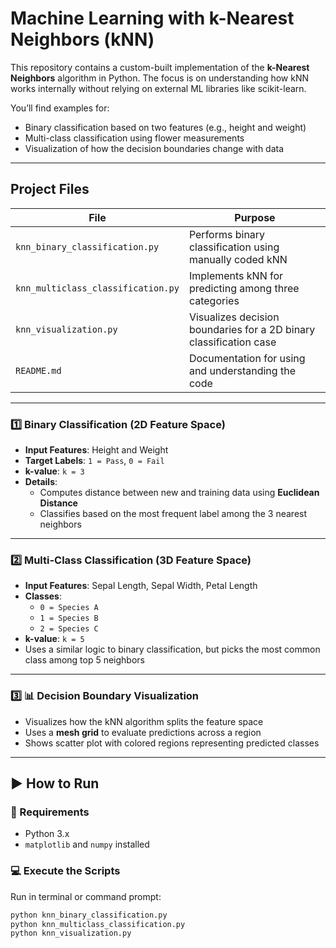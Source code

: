 # Machine Learning with k-Nearest Neighbors (kNN)

This repository contains a custom-built implementation of the **k-Nearest Neighbors** algorithm in Python. The focus is on understanding how kNN works internally without relying on external ML libraries like scikit-learn.

You’ll find examples for:
- Binary classification based on two features (e.g., height and weight)
- Multi-class classification using flower measurements
- Visualization of how the decision boundaries change with data

---

## Project Files

| File | Purpose |
|------|---------|
| `knn_binary_classification.py` | Performs binary classification using manually coded kNN |
| `knn_multiclass_classification.py` | Implements kNN for predicting among three categories |
| `knn_visualization.py` | Visualizes decision boundaries for a 2D binary classification case |
| `README.md` | Documentation for using and understanding the code |

---

### 1️⃣ Binary Classification (2D Feature Space)

- **Input Features**: Height and Weight
- **Target Labels**: `1 = Pass`, `0 = Fail`
- **k-value**: `k = 3`
- **Details**:
  - Computes distance between new and training data using **Euclidean Distance**
  - Classifies based on the most frequent label among the 3 nearest neighbors

---

### 2️⃣ Multi-Class Classification (3D Feature Space)

- **Input Features**: Sepal Length, Sepal Width, Petal Length
- **Classes**:  
  - `0 = Species A`  
  - `1 = Species B`  
  - `2 = Species C`
- **k-value**: `k = 5`
- Uses a similar logic to binary classification, but picks the most common class among top 5 neighbors

---

### 3️⃣ 📊 Decision Boundary Visualization

- Visualizes how the kNN algorithm splits the feature space
- Uses a **mesh grid** to evaluate predictions across a region
- Shows scatter plot with colored regions representing predicted classes

---

## ▶️ How to Run

### 🔧 Requirements
- Python 3.x
- `matplotlib` and `numpy` installed

### 💻 Execute the Scripts
Run in terminal or command prompt:

```bash
python knn_binary_classification.py
python knn_multiclass_classification.py
python knn_visualization.py
